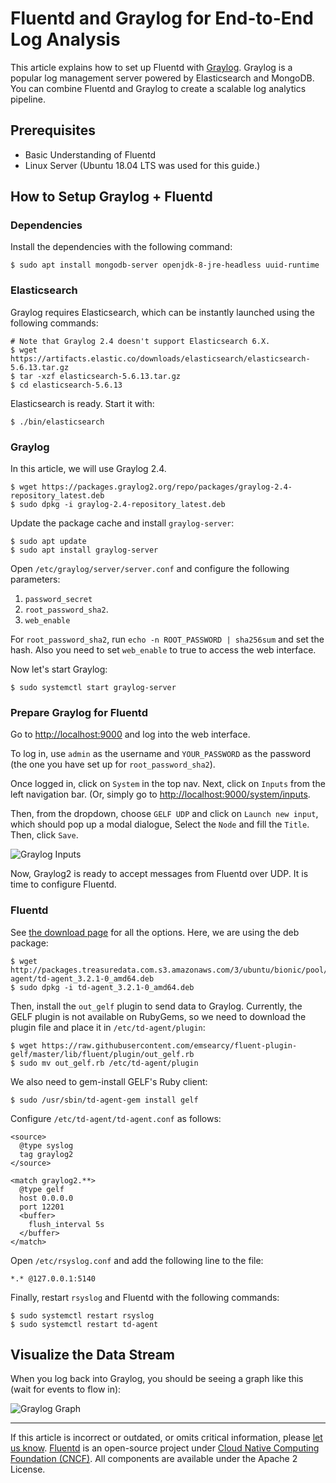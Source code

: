 # Fluentd and Graylog for End-to-End Log Analysis

This article explains how to set up Fluentd with [Graylog](https://www.graylog.org).
Graylog is a popular log management server powered by Elasticsearch and MongoDB.
You can combine Fluentd and Graylog to create a scalable log analytics pipeline.


## Prerequisites

 - Basic Understanding of Fluentd
 - Linux Server (Ubuntu 18.04 LTS was used for this guide.)


## How to Setup Graylog + Fluentd


### Dependencies

Install the dependencies with the following command:

```
$ sudo apt install mongodb-server openjdk-8-jre-headless uuid-runtime
```

### Elasticsearch

Graylog requires Elasticsearch, which can be instantly launched using the
following commands:

```
# Note that Graylog 2.4 doesn't support Elasticsearch 6.X.
$ wget https://artifacts.elastic.co/downloads/elasticsearch/elasticsearch-5.6.13.tar.gz
$ tar -xzf elasticsearch-5.6.13.tar.gz
$ cd elasticsearch-5.6.13
```

Elasticsearch is ready. Start it with:

```
$ ./bin/elasticsearch
```


### Graylog

In this article, we will use Graylog 2.4.

```
$ wget https://packages.graylog2.org/repo/packages/graylog-2.4-repository_latest.deb
$ sudo dpkg -i graylog-2.4-repository_latest.deb
```

Update the package cache and install `graylog-server`:

```
$ sudo apt update
$ sudo apt install graylog-server
```

Open `/etc/graylog/server/server.conf` and configure the following parameters:

 1. `password_secret`
 2. `root_password_sha2`.
 3. `web_enable`

For `root_password_sha2`, run `echo -n ROOT_PASSWORD | sha256sum` and set the
hash. Also you need to set `web_enable` to true to access the web interface.

Now let's start Graylog:

```
$ sudo systemctl start graylog-server
```


### Prepare Graylog for Fluentd

Go to [http://localhost:9000](http://localhost:9000) and log into the web
interface.

To log in, use `admin` as the username and `YOUR_PASSWORD` as the password (the
one you have set up for `root_password_sha2`).

Once logged in, click on `System` in the top nav. Next, click on `Inputs` from
the left navigation bar. (Or, simply go to
[http://localhost:9000/system/inputs](http://localhost:9000/system/inputs).

Then, from the dropdown, choose `GELF UDP` and click on `Launch new input`,
which should pop up a modal dialogue, Select the `Node` and fill the `Title`.
Then, click `Save`.

![Graylog Inputs](/images/graylog2-input.png)

Now, Graylog2 is ready to accept messages from Fluentd over UDP. It is time to
configure Fluentd.

### Fluentd

See [the download page](https://www.fluentd.org/download) for all the options.
Here, we are using the deb package:

```
$ wget http://packages.treasuredata.com.s3.amazonaws.com/3/ubuntu/bionic/pool/contrib/t/td-agent/td-agent_3.2.1-0_amd64.deb
$ sudo dpkg -i td-agent_3.2.1-0_amd64.deb
```

Then, install the `out_gelf` plugin to send data to Graylog. Currently, the GELF
plugin is not available on RubyGems, so we need to download the plugin file and
place it in `/etc/td-agent/plugin`:

```
$ wget https://raw.githubusercontent.com/emsearcy/fluent-plugin-gelf/master/lib/fluent/plugin/out_gelf.rb
$ sudo mv out_gelf.rb /etc/td-agent/plugin
```

We also need to gem-install GELF's Ruby client:

```
$ sudo /usr/sbin/td-agent-gem install gelf
```

Configure `/etc/td-agent/td-agent.conf` as follows:

```
<source>
  @type syslog
  tag graylog2
</source>

<match graylog2.**>
  @type gelf
  host 0.0.0.0
  port 12201
  <buffer>
    flush_interval 5s
  </buffer>
</match>
```

Open `/etc/rsyslog.conf` and add the following line to the file:

```
*.* @127.0.0.1:5140
```

Finally, restart `rsyslog` and Fluentd with the following commands:

```
$ sudo systemctl restart rsyslog
$ sudo systemctl restart td-agent
```

## Visualize the Data Stream

When you log back into Graylog, you should be seeing a graph like this (wait for
events to flow in):

![Graylog Graph](/images/graylog2-graph.png)

------------------------------------------------------------------------

If this article is incorrect or outdated, or omits critical information, please
[let us know](https://github.com/fluent/fluentd-docs-gitbook/issues?state=open).
[Fluentd](http://www.fluentd.org/) is an open-source project under
[Cloud Native Computing Foundation (CNCF)](https://cncf.io/). All components are
available under the Apache 2 License.
